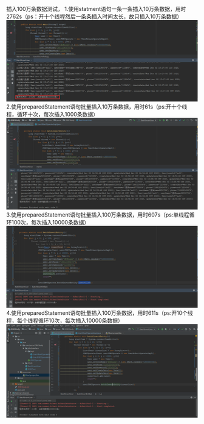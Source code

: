 插入100万条数据测试，
1.使用statment语句一条一条插入10万条数据，用时2762s（ps：开十个线程然后一条条插入时间太长，故只插入10万条数据）
 ![image](https://github.com/ipocater/JAVA-000/blob/main/Week_07/DBTestImg/%E4%B8%80%E6%9D%A1%E6%8F%92%E5%85%A510w.png)
2.使用preparedStatement语句批量插入10万条数据，用时61s（ps:开十个线程，循环十次，每次插入1000条数据）
  ![image](https://github.com/ipocater/JAVA-000/blob/main/Week_07/DBTestImg/%E6%89%B9%E9%87%8F10w.png)
3.使用preparedStatement语句批量插入100万条数据，用时607s（ps:单线程循环100次，每次插入10000条数据）
  ![image](https://github.com/ipocater/JAVA-000/blob/main/Week_07/DBTestImg/100%E4%B8%87%E6%9D%A1100%E6%AC%A11%E4%B8%87%E6%9D%A1.png)
4.使用preparedStatement语句批量插入100万条数据，用时611s（ps:开10个线程，每个线程循环10次，每次插入10000条数据）
  ![image](https://github.com/ipocater/JAVA-000/blob/main/Week_07/DBTestImg/100%E4%B8%87%E6%9D%A1%E5%BC%80%E5%8D%81%E4%B8%AA%E7%BA%BF%E7%A8%8B.png)

